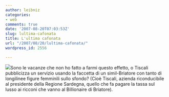 ```yaml
---
author: leibniz
categories:
- web
comments: true
date: '2007-08-20T07:03:53Z'
slug: lultima-cafonata
title: L'ultima cafonata
url: "/2007/08/20/lultima-cafonata/"
wordpress_id: 2556

---
```

![](https://www.leibniz-blogs.it/gallery/bri.png)Sono le vacanze che non ho fatto a farmi questo effetto, o Tiscali pubblicizza un servizio usando la faccetta di un simil-Briatore con tanto di longilinee figure femminili sullo sfondo? (Cioè Tiscali, azienda riconducibile al presidente della Regione Sardegna, quello che fa pagare la tassa sul lusso ai ricconi che vanno al Billionaire di Briatore).
